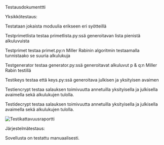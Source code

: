 Testausdokumenttti

Yksikkötestaus:  

Testataan jokaista moduulia erikseen eri syötteillä

Testprimetlista testaa primetlista.py:ssä generoitavan lista pienistä alkuluvuista

Testprimet testaa primet.py:n Miller Rabinin algoritmin testaamalla tunnistaako se suuria alkulukuja

Testgenerator testaa generator.py:ssä generoitavat alkuluvut p & q:n Miller Rabin testillä

Testikeys testaa että keys.py:ssä generoitava julkisen ja yksityisen avaimen 

Testiencrypt testaa salauksen toimivuutta annetuilla yksityisella ja julkisella avaimella sekä alkulukujen tulolla. 

Testidecrypt testaa salauksen toimivuutta annetuilla yksityisella ja julkisella avaimella sekä alkulukujen tulolla. 

![Testikattavuusraportti ](https://github.com/rsptur/harjoitustyo/tree/main/raportit/images/test_coverage.png)

Järjestelmätestaus: 

Sovellusta on testattu manuaalisesti. 
